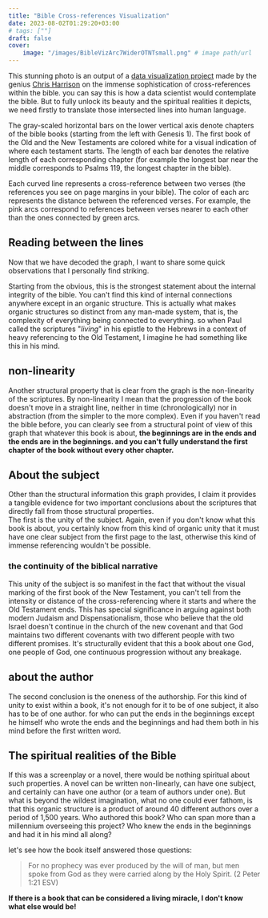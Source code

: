 ```yaml
---
title: "Bible Cross-references Visualization"
date: 2023-08-02T01:29:20+03:00
# tags: [""]
draft: false
cover:
    image: "/images/BibleVizArc7WiderOTNTsmall.png" # image path/url
---
```


This stunning photo is an output of a [data visualization project](https://www.chrisharrison.net/index.php/Visualizations/BinbleViz) made by the genius [Chris Harrison](https://www.chrisharrison.net/index.php) on the immense sophistication of cross-references within the bible. you can say this is how a data scientist would contemplate the bible. But to fully unlock its beauty and the spiritual realities it depicts, we need firstly to translate those intersected lines into human language.

The gray-scaled horizontal bars on the lower vertical axis denote chapters of the bible books (starting from the left with Genesis 1). The first book of the Old and the New Testaments are colored white for a visual indication of where each testament starts. The length of each bar denotes the relative length of each corresponding chapter (for example the longest bar near the middle corresponds to Psalms 119, the longest chapter in the bible).

Each curved line represents a cross-reference between two verses (the references you see on page margins in your bible). The color of each arc represents the distance between the referenced verses. For example, the pink arcs correspond to references between verses nearer to each other than the ones connected by green arcs.

## Reading between the lines
Now that we have decoded the graph, I want to share some quick observations that I personally find striking.

Starting from the obvious, this is the strongest statement about the internal integrity of the bible. You can't find this kind of internal connections anywhere except in an organic structure. This is actually what makes organic structures so distinct from any man-made system, that is, the complexity of everything being connected to everything. so when Paul called the scriptures "*living*" in his epistle to the Hebrews in a context of heavy referencing to the Old Testament, I imagine he had something like this in his mind.

## non-linearity
Another structural property that is clear from the graph is the non-linearity of the scriptures. By non-linearity I mean that the progression of the book doesn't move in a straight line, neither in time (chronologically) nor in abstraction (from the simpler to the more complex). Even if you haven't read the bible before, you can clearly see from a structural point of view of this graph that whatever this book is about, **the beginnings are in the ends and the ends are in the beginnings. and you can't fully understand the first chapter of the book without every other chapter.** 

## About the subject
Other than the structural information this graph provides, I claim it provides a tangible evidence for two important conclusions about the scriptures that directly fall from those structural properties.  
The first is the unity of the subject. Again, even if you don't know what this book is about, you certainly know from this kind of organic unity that it must have one clear subject from the first page to the last, otherwise this kind of immense referencing wouldn't be possible.


### the continuity of the biblical narrative
This unity of the subject is so manifest in the fact that without the visual marking of the first book of the New Testament, you can't tell from the intensity or distance of the cross-referencing where it starts and where the Old Testament ends. This has special significance in arguing against both modern Judaism and Dispensationalism, those who believe that the old Israel doesn't continue in the church of the new covenant and that God maintains two different covenants with two different people with two different promises. It's structurally evident that this a book about one God, one people of God, one continuous progression without any breakage.

## about the author
The second conclusion is the oneness of the authorship. For this kind of unity to exist within a book, it's not enough for it to be of one subject, it also has to be of one author. for who can put the ends in the beginnings except he himself who wrote the ends and the beginnings and had them both in his mind before the first written word.

## The spiritual realities of the Bible
If this was a screenplay or a novel, there would be nothing spiritual about such properties. A novel can be written non-linearly, can have one subject, and certainly can have one author (or a team of authors under one). But what is beyond the wildest imagination, what no one could ever fathom, is that this organic structure is a product of around 40 different authors over a period of 1,500 years. Who authored this book? Who can span more than a millennium overseeing this project? Who knew the ends in the beginnings and had it in his mind all along?

let's see how the book itself answered those questions:
> For no prophecy was ever produced by the will of man, but men spoke from God as they were carried along by the Holy Spirit. (2 Peter 1:21 ESV)

**If there is a book that can be considered a living miracle, I don't know what else would be!**


